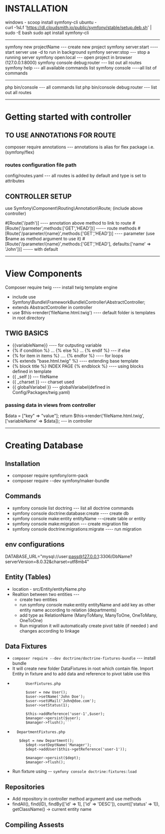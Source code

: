 # INSTALLATION
windows - scoop install symfony-cli
ubuntu -  
    curl -1sLf 'https://dl.cloudsmith.io/public/symfony/stable/setup.deb.sh' | sudo -E bash
    sudo apt install symfony-cli

-------------------------------------------------------------------------------------

symfony new projectName --- create new project
symfony server:start ---- start server use -d to run in background
symfony server:stop --- stop a running server
symfony open:local --- open project in browser (127.0.0.1:8000)
symfony console debug:router --- list out all routes
symfony help --- all available commands list
symfony console ----all list of commands

--------------------------------------------------------------------------------------
php bin/console --- all commands list
php bin/console debug:router --- list out all routes

-------------------------------------------------------------------------------------
# Getting started with controller

## TO USE ANNOTATIONS FOR ROUTE

composer require annotations --- annotations is alias for flex package i.e.(symfony/flex)

### routes configuration file path 
config/routes.yaml --- all routes is added by default and type is set to attributes

## CONTROLLER SETUP

use Symfony\Component\Routing\Annotation\Route; (include above controller)

#[Route('/path')] ---- annotation above method to link to route
#[Route('/parmeter',methods:['GET','HEAD'])] ----- route methods
#[Route('/parameter/{name}',methods:['GET','HEAD'])] ---- parameter (use $name as method argument to use it)
#[Route('/parameter/{name}',methods:['GET','HEAD'], defaults:['name' => 'John'])] ----- with default


--------------------------------------------------------------------------------------

# View Components

Composer require twig ---- install twig template engine

- include use Symfony\Bundle\FrameworkBundle\Controller\AbstractController;
- extends AbstractController in controller
- use $this->render('fileName.html.twig') ---- default folder is templates in root directory

## TWIG BASICS

- {{variableName}} ---- for outputing variable 
- {% if condition %} ... {% else %} ... {% endif %} --- if else
- {% for item in items %} .... {% endfor %} ---- for loops
- {% extends "base.html.twig" %} ---- extending base template
- {% block title %} INDEX PAGE {% endblock %} ---- using blocks defined in template
- {{ _self }} --- fileName
- {{ _charset }} --- charset used
- {{ globalVariabel }} --- globalVariabel(defined in Config/Packages/twig.yaml) 

### passing data in views from controller

$data = ["key" => "value"];
return $this->render('fileName.html.twig',['variableName' => $data]); --- in controller


------------------------------------------------------------------------------------------

# Creating Database

## Installation 
- composer require symfony/orm-pack
- composer require --dev symfony/maker-bundle

## Commands
- symfony console list doctring --- list all doctrine commands
- symfony console doctrine:database:create ---- create db
- symfony console make:entity entityName ---create table or entity
- symfony console make:migration --- create migration file
- symfony console doctrine:migrations:migrate ---- run migration

## env configurations
DATABASE_URL="mysql://user:pass@127.0.0.1:3306/DbName?serverVersion=8.0.32&charset=utf8mb4"

## Entity (Tables)
- location - src/Entity/entityName.php
- Realtion between two entities --- 
    - create two entities
    - run symfony console make:entity entityName and add key as other entity name according to relation (departments)
    - add type as RelationName (ManyToMany, ManyToOne, OneToMany, OneToOne)
    - Run migration it will automatically create pivot table (if needed ) and changes according to linkage
## Data Fixtures
- ```composer require --dev doctrine/doctrine-fixtures-bundle``` --- install bundle
- It will create new folder DataFixtures in root which contain file. Import Entity in fixture and to add data and reference to pivot table use this 
- ```
        UserFixtures.php

        $user = new User();
        $user->setName('John Doe');
        $user->setUMail('John@doe.com');
        $user->setStatus(1);

        $this->addReference('user-1',$user);
        $manager->persist($user);
        $manager->flush();``` 
- ```
    DepartmentFixtures.php

     $dept = new Department();
        $dept->setDeptName('Manager');
        $dept->addUser($this->getReference('user-1'));
        
        $manager->persist($dept);
        $manager->flush();
    ```
- Run fixture using -- ```symfony console doctrine:fixtures:load```

## Repositories

- Add repository in controller method argument and use methods
- findAll(), find(ID), findBy(['id' => 1], ['id' => 'DESC']), count(['status' => 1]), getClassName() -> current entity name

## Compiling Assests